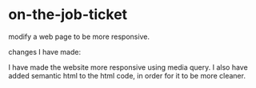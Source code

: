 # on-the-job-ticket

modify a web page to be more responsive.

changes I have made:

I have made the website more responsive using media query.
I also have added semantic html to the html code, in order for it to be more cleaner.
